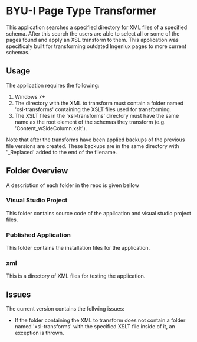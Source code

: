 # BYU-I Page Type Transformer
This application searches a specified directory for XML files of a specified schema. After this search the users are able to select all or some of the pages found and apply an XSL transform to them. This application was specificaly built for transforming outdated Ingeniux pages to more current schemas.

## Usage
The application requires the following:

1. Windows 7+
2. The directory with the XML to transform must contain a folder named 'xsl-transforms' containing the XSLT files used for transforming.
3. The XSLT files in the 'xsl-transforms' directory must have the same name as the root element of the schemas they transform (e.g. 'Content_wSideColumn.xslt').

Note that after the transforms have been applied backups of the previous file versions are created. These backups are in the same directory with '_Replaced' added to the end of the filename.

## Folder Overview
A description of each folder in the repo is given bellow

### Visual Studio Project
This folder contains source code of the application and visual studio project files.

### Published Application
This folder contains the installation files for the application.

### xml
This is a directory of XML files for testing the application.

## Issues
The current version contains the follwing issues:

* If the folder containing the XML to transform does not contain a folder named 'xsl-transforms' with the specified XSLT file inside of it, an exception is thrown.
